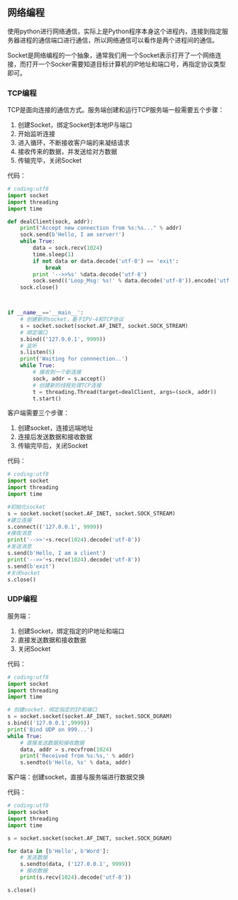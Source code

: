 ## 网络编程

使用python进行网络通信，实际上是Python程序本身这个进程内，连接到指定服务器进程的通信端口进行通信，所以网络通信可以看作是两个进程间的通信。

Socket是网络编程的一个抽象，通常我们用一个Socket表示打开了一个网络连接，而打开一个Socker需要知道目标计算机的IP地址和端口号，再指定协议类型即可。

### TCP编程

TCP是面向连接的通信方式。服务端创建和运行TCP服务端一般需要五个步骤：

1. 创建Socket，绑定Socket到本地IP与端口
2. 开始监听连接
3. 进入循环，不断接收客户端的来凝结请求
4. 接收传来的数据，并发送给对方数据
5. 传输完毕，关闭Socket

代码：

```python
# coding:utf8
import socket
import threading
import time

def dealClient(sock, addr):
	print("Accept new connection from %s:%s..." % addr)
	sock.send(b'Hello, I am server!')
	while True:
		data = sock.recv(1024)
		time.sleep(1)
		if not data or data.decode('utf-8') == 'exit':
			break
		print '-->>%s' %data.decode('utf-8')
		sock.send(('Loop_Msg: %s!' % data.decode('utf-8')).encode('utf-8'))
	sock.close()



if __name__=='__main__':
	# 创建新的socket，基于IPV-4和TCP协议
	s = socket.socket(socket.AF_INET, socket.SOCK_STREAM)
	# 绑定端口
	s.bind(('127.0.0.1', 9999))
	# 监听
	s.listen(5)
	print('Waiting for connnection..')
	while True:
		# 接收到一个新连接
		sock, addr = s.accept()
		# 创建新的线程处理TCP连接
		t = threading.Thread(target=dealClient, args=(sock, addr))
		t.start()


```

客户端需要三个步骤：

1. 创建socket，连接远端地址
2. 连接后发送数据和接收数据
3. 传输完毕后，关闭Socket

代码：

```python
# coding:utf8
import socket
import threading
import time

#初始化socket
s = socket.socket(socket.AF_INET, socket.SOCK_STREAM)
#建立连接
s.connect(('127.0.0.1', 9999))
#接收消息
print('-->>'+s.recv(1024).decode('utf-8'))
#发送消息
s.send(b'Hello, I am a client')
print('-->>'+s.recv(1024).decode('utf-8'))
s.send(b'exit')
#关闭socket
s.close()
```

### UDP编程

服务端：

1. 创建Socket，绑定指定的IP地址和端口
2. 直接发送数据和接收数据
3. 关闭Socket

代码：

```python
# coding:utf8
import socket
import threading
import time

# 创建socket，绑定指定的IP和端口
s = socket.socket(socket.AF_INET, socket.SOCK_DGRAM)
s.bind(('127.0.0.1',9999))
print('Bind UDP on 999...')
while True:
	# 直接发送数据和接收数据
	data, addr = s.recvfrom(1024)
	print('Received from %s:%s,' % addr)
	s.sendto(b'Hello, %s' % data, addr)
```

客户端：创建socket，直接与服务端进行数据交换

代码：

```python
# coding:utf8
import socket
import threading
import time

s = socket.socket(socket.AF_INET, socket.SOCK_DGRAM)

for data in [b'Hello', b'Word']:
	# 发送数据
	s.sendto(data, ('127.0.0.1', 9999))
	# 接收数据
	print(s.recv(1024).decode('utf-8'))

s.close()
```

